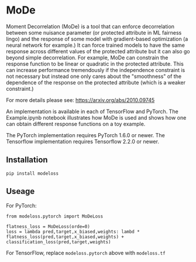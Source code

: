 # MoDe
Moment Decorrelation (MoDe) is a tool that can enforce decorrelation between some nuisance parameter (or protected attribute in ML fairness lingo) and the response of some model with gradient-based optimization (a neural network for example.) It can force trained models to have the same response across different values of the protected attribute but it can also go beyond simple decorrelation. For example, MoDe can constrain the response function to be linear or quadratic in the protected attribute. This can increase performance tremendously if the independence constraint is not necessary but instead one only cares about the "smoothness" of the dependence of the response on the protected attribute (which is a weaker constraint.)

For more details please see: https://arxiv.org/abs/2010.09745

An implementation is available in each of TensorFlow and PyTorch. The Example.ipynb notebook illustrates how MoDe is used and shows how one can obtain different response functions on a toy example.

The PyTorch implementation requires PyTorch 1.6.0 or newer. 
The Tensorflow implementation requires Tensorflow 2.2.0 or newer. 

## Installation 
```
pip install modeloss
```

## Useage 
For PyTorch:
```
from modeloss.pytorch import MoDeLoss

flatness_loss = MoDeLoss(orde=0)
loss = lambda pred,target,x_biased,weights: lambd * flatness_loss(pred,target,x_biased,weights) + classification_loss(pred,target,weights)
```

For TensorFlow, replace `modeloss.pytorch` above with `modeloss.tf`

